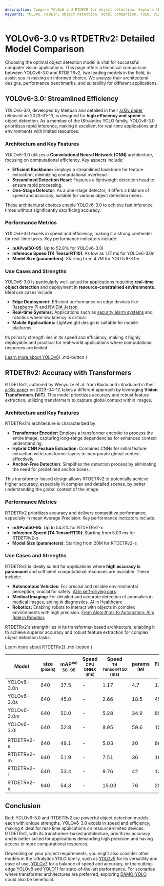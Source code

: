 ```yaml
---
description: Compare YOLOv6 and RTDETR for object detection. Explore their architectures, performances, and use cases to choose your optimal computer vision model.
keywords: YOLOv6, RTDETR, object detection, model comparison, YOLO, Vision Transformers, CNN, real-time detection, Ultralytics, computer vision
---
```


# YOLOv6-3.0 vs RTDETRv2: Detailed Model Comparison

Choosing the optimal object detection model is vital for successful computer vision applications. This page offers a technical comparison between YOLOv6-3.0 and RTDETRv2, two leading models in the field, to assist you in making an informed choice. We analyze their architectural designs, performance benchmarks, and suitability for different applications.

<script async src="https://cdn.jsdelivr.net/npm/chart.js@3.9.1/dist/chart.min.js"></script>
<script defer src="../../javascript/benchmark.js"></script>

<canvas id="modelComparisonChart" width="1024" height="400" active-models='["YOLOv6-3.0", "RTDETRv2"]'></canvas>

## YOLOv6-3.0: Streamlined Efficiency

YOLOv6-3.0, developed by Meituan and detailed in their [arXiv paper](https://arxiv.org/abs/2301.05586) released on 2023-01-13, is designed for **high efficiency and speed** in object detection. As a member of the Ultralytics YOLO family, YOLOv6-3.0 prioritizes rapid inference, making it excellent for real-time applications and environments with limited resources.

### Architecture and Key Features

YOLOv6-3.0 utilizes a **Convolutional Neural Network (CNN)** architecture, focusing on computational efficiency. Key aspects include:

- **Efficient Backbone:** Employs a streamlined backbone for feature extraction, minimizing computational overhead.
- **Streamlined Detection Head:** Features a lightweight detection head to ensure rapid processing.
- **One-Stage Detector:** As a one-stage detector, it offers a balance of speed and accuracy, suitable for various object detection needs.

These architectural choices enable YOLOv6-3.0 to achieve fast inference times without significantly sacrificing accuracy.

### Performance Metrics

YOLOv6-3.0 excels in speed and efficiency, making it a strong contender for real-time tasks. Key performance indicators include:

- **mAPval50-95**: Up to 52.8% for YOLOv6-3.0l
- **Inference Speed (T4 TensorRT10)**: As low as 1.17 ms for YOLOv6-3.0n
- **Model Size (parameters)**: Starting from 4.7M for YOLOv6-3.0n

### Use Cases and Strengths

YOLOv6-3.0 is particularly well-suited for applications requiring **real-time object detection** and deployment in **resource-constrained environments**. Ideal use cases include:

- **Edge Deployment:** Efficient performance on edge devices like [Raspberry Pi](https://docs.ultralytics.com/guides/raspberry-pi/) and [NVIDIA Jetson](https://docs.ultralytics.com/guides/nvidia-jetson/).
- **Real-time Systems:** Applications such as [security alarm systems](https://docs.ultralytics.com/guides/security-alarm-system/) and robotics where low latency is critical.
- **Mobile Applications:** Lightweight design is suitable for mobile platforms.

Its primary strength lies in its speed and efficiency, making it highly deployable and practical for real-world applications where computational resources are limited.

[Learn more about YOLOv6](https://docs.ultralytics.com/models/yolov6/){ .md-button }

## RTDETRv2: Accuracy with Transformers

RTDETRv2, authored by Wenyu Lv et al. from Baidu and introduced in their [arXiv paper](https://arxiv.org/abs/2304.08069) on 2023-04-17, takes a different approach by leveraging **Vision Transformers (ViT)**. This model prioritizes accuracy and robust feature extraction, utilizing transformers to capture global context within images.

### Architecture and Key Features

RTDETRv2's architecture is characterized by:

- **Transformer Encoder:** Employs a transformer encoder to process the entire image, capturing long-range dependencies for enhanced context understanding.
- **Hybrid CNN Feature Extraction:** Combines CNNs for initial feature extraction with transformer layers to incorporate global context effectively.
- **Anchor-Free Detection:** Simplifies the detection process by eliminating the need for predefined anchor boxes.

This transformer-based design allows RTDETRv2 to potentially achieve higher accuracy, especially in complex and detailed scenes, by better understanding the global context of the image.

### Performance Metrics

RTDETRv2 prioritizes accuracy and delivers competitive performance, especially in mean Average Precision. Key performance indicators include:

- **mAPval50-95**: Up to 54.3% for RTDETRv2-x
- **Inference Speed (T4 TensorRT10)**: Starting from 5.03 ms for RTDETRv2-s
- **Model Size (parameters)**: Starting from 20M for RTDETRv2-s

### Use Cases and Strengths

RTDETRv2 is ideally suited for applications where **high accuracy is paramount** and sufficient computational resources are available. These include:

- **Autonomous Vehicles:** For precise and reliable environmental perception, crucial for safety. [AI in self-driving cars](https://www.ultralytics.com/solutions/ai-in-self-driving)
- **Medical Imaging:** For detailed and accurate detection of anomalies in medical images, aiding in diagnostics. [AI in Healthcare](https://www.ultralytics.com/solutions/ai-in-healthcare)
- **Robotics:** Enabling robots to interact with objects in complex environments with high precision. [From Algorithms to Automation: AI's Role in Robotics](https://www.ultralytics.com/blog/from-algorithms-to-automation-ais-role-in-robotics)

RTDETRv2's strength lies in its transformer-based architecture, enabling it to achieve superior accuracy and robust feature extraction for complex object detection tasks.

[Learn more about RTDETRv2](https://docs.ultralytics.com/models/rtdetr/){ .md-button }

| Model       | size<br><sup>(pixels) | mAP<sup>val<br>50-95 | Speed<br><sup>CPU ONNX<br>(ms) | Speed<br><sup>T4 TensorRT10<br>(ms) | params<br><sup>(M) | FLOPs<br><sup>(B) |
| ----------- | --------------------- | -------------------- | ------------------------------ | ----------------------------------- | ------------------ | ----------------- |
| YOLOv6-3.0n | 640                   | 37.5                 | -                              | 1.17                                | 4.7                | 11.4              |
| YOLOv6-3.0s | 640                   | 45.0                 | -                              | 2.66                                | 18.5               | 45.3              |
| YOLOv6-3.0m | 640                   | 50.0                 | -                              | 5.28                                | 34.9               | 85.8              |
| YOLOv6-3.0l | 640                   | 52.8                 | -                              | 8.95                                | 59.6               | 150.7             |
|             |                       |                      |                                |                                     |                    |                   |
| RTDETRv2-s  | 640                   | 48.1                 | -                              | 5.03                                | 20                 | 60                |
| RTDETRv2-m  | 640                   | 51.9                 | -                              | 7.51                                | 36                 | 100               |
| RTDETRv2-l  | 640                   | 53.4                 | -                              | 9.76                                | 42                 | 136               |
| RTDETRv2-x  | 640                   | 54.3                 | -                              | 15.03                               | 76                 | 259               |

## Conclusion

Both YOLOv6-3.0 and RTDETRv2 are powerful object detection models, each with unique strengths. YOLOv6-3.0 excels in speed and efficiency, making it ideal for real-time applications on resource-limited devices. RTDETRv2, with its transformer-based architecture, prioritizes accuracy and is better suited for applications demanding high precision and having access to more computational resources.

Depending on your project requirements, you might also consider other models in the Ultralytics YOLO family, such as [YOLOv5](https://docs.ultralytics.com/models/yolov5/) for its versatility and ease of use, [YOLOv7](https://docs.ultralytics.com/models/yolov7/) for a balance of speed and accuracy, or the cutting-edge [YOLOv8](https://docs.ultralytics.com/models/yolov8/) and [YOLO11](https://docs.ultralytics.com/models/yolo11/) for state-of-the-art performance. For scenarios where transformer architectures are preferred, exploring [DAMO-YOLO](https://docs.ultralytics.com/compare/damo-yolo-vs-rtdetr/) could also be beneficial.